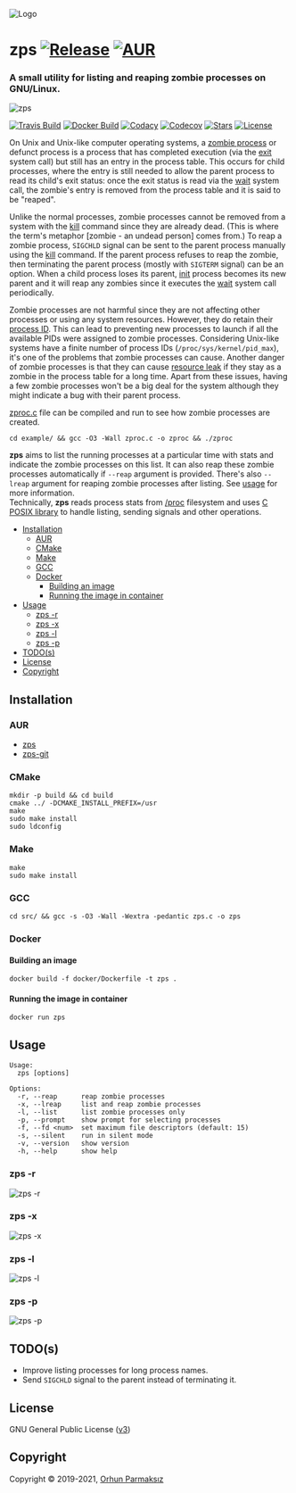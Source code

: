 ![Logo](https://user-images.githubusercontent.com/24392180/66733887-b52b4780-ee69-11e9-86ee-ab04caf98287.png)

# zps [![Release](https://img.shields.io/github/release/orhun/zps.svg?color=590000&style=flat-square)](https://github.com/orhun/zps/releases) [![AUR](https://img.shields.io/aur/version/zps.svg?color=590000&style=flat-square)](https://aur.archlinux.org/packages/zps/)

### A small utility for listing and reaping zombie processes on GNU/Linux.

![zps](https://user-images.githubusercontent.com/24392180/66898210-64e6ed80-f001-11e9-8e27-0ab3a7cabdca.gif)

[![Travis Build](https://img.shields.io/travis/orhun/zps.svg?color=black&style=flat-square)](https://travis-ci.org/orhun/zps)
[![Docker Build](https://img.shields.io/docker/cloud/build/orhunp/zps.svg?color=black&style=flat-square)](https://hub.docker.com/r/orhunp/zps/builds)
[![Codacy](https://img.shields.io/codacy/grade/3d40a551806b4c788befba6d2920675b.svg?color=black&style=flat-square)](https://www.codacy.com/manual/orhun/zps?utm_source=github.com&amp;utm_medium=referral&amp;utm_content=orhun/zps&amp;utm_campaign=Badge_Grade)
[![Codecov](https://img.shields.io/codecov/c/github/orhun/zps?color=black&style=flat-square)](https://codecov.io/gh/orhun/zps)
[![Stars](https://img.shields.io/github/stars/orhun/zps.svg?color=590000&style=flat-square)](https://github.com/orhun/zps/stargazers) [![License](https://img.shields.io/github/license/orhun/zps.svg?color=590000&style=flat-square)](./LICENSE)

On Unix and Unix-like computer operating systems, a [zombie process](https://en.wikipedia.org/wiki/Zombie_process) or defunct process is a process that has completed execution (via the [exit](https://en.wikipedia.org/wiki/Exit_(system_call)) system call) but still has an entry in the process table. This occurs for child processes, where the entry is still needed to allow the parent process to read its child's exit status: once the exit status is read via the [wait](https://en.wikipedia.org/wiki/Wait_(system_call)) system call, the zombie's entry is removed from the process table and it is said to be "reaped".

Unlike the normal processes, zombie processes cannot be removed from a system with the [kill](https://en.wikipedia.org/wiki/Kill_(command)) command since they are already dead. (This is where the term's metaphor [zombie - an undead person] comes from.) To reap a zombie process, `SIGCHLD` signal can be sent to the parent process manually using the [kill](https://en.wikipedia.org/wiki/Kill_(command)) command. If the parent process refuses to reap the zombie, then terminating the parent process (mostly with `SIGTERM` signal) can be an option. When a child process loses its parent, [init](https://en.wikipedia.org/wiki/Init) process becomes its new parent and it will reap any zombies since it executes the [wait](https://en.wikipedia.org/wiki/Wait_(system_call)) system call periodically.

Zombie processes are not harmful since they are not affecting other processes or using any system resources. However, they do retain their [process ID](https://en.wikipedia.org/wiki/Process_identifier). This can lead to preventing new processes to launch if all the available PIDs were assigned to zombie processes. Considering Unix-like systems have a finite number of process IDs (`/proc/sys/kernel/pid_max`), it's one of the problems that zombie processes can cause. Another danger of zombie processes is that they can cause [resource leak](https://en.wikipedia.org/wiki/Resource_leak) if they stay as a zombie in the process table for a long time. Apart from these issues, having a few zombie processes won't be a big deal for the system although they might indicate a bug with their parent process.

[zproc.c](https://github.com/orhun/zps/blob/master/example/zproc.c) file can be compiled and run to see how zombie processes are created.
```
cd example/ && gcc -O3 -Wall zproc.c -o zproc && ./zproc
```

__zps__ aims to list the running processes at a particular time with stats and indicate the zombie processes on this list. It can also reap these zombie processes automatically if `--reap` argument is provided. There's also `--lreap` argument for reaping zombie processes after listing. See [usage](https://github.com/orhun/zps#usage) for more information.    
Technically, __zps__ reads process stats from [/proc](https://www.tldp.org/LDP/Linux-Filesystem-Hierarchy/html/proc.html) filesystem and uses [C POSIX library](https://en.wikipedia.org/wiki/C_POSIX_library) to handle listing, sending signals and other operations.

  - [Installation](#installation)
    - [AUR](#aur)
    - [CMake](#cmake)
    - [Make](#make)
    - [GCC](#gcc)
    - [Docker](#docker)
      - [Building an image](#building-an-image)
      - [Running the image in container](#running-the-image-in-container)
  - [Usage](#usage)
    - [zps -r](#zps--r)
    - [zps -x](#zps--x)
    - [zps -l](#zps--l)
    - [zps -p](#zps--p)
  - [TODO(s)](#todos)
  - [License](#license)
  - [Copyright](#copyright)

## Installation

### AUR
* [zps](https://aur.archlinux.org/packages/zps/)
* [zps-git](https://aur.archlinux.org/packages/zps-git/)

### CMake

```
mkdir -p build && cd build
cmake ../ -DCMAKE_INSTALL_PREFIX=/usr
make
sudo make install
sudo ldconfig
```

### Make

```
make
sudo make install
```

### GCC

```
cd src/ && gcc -s -O3 -Wall -Wextra -pedantic zps.c -o zps
```

### Docker

#### Building an image

```
docker build -f docker/Dockerfile -t zps .
```

#### Running the image in container

```
docker run zps
```

## Usage

```
Usage:
  zps [options]

Options:
  -r, --reap      reap zombie processes
  -x, --lreap     list and reap zombie processes
  -l, --list      list zombie processes only
  -p, --prompt    show prompt for selecting processes
  -f, --fd <num>  set maximum file descriptors (default: 15)
  -s, --silent    run in silent mode
  -v, --version   show version
  -h, --help      show help
```

### zps -r

![zps -r](https://user-images.githubusercontent.com/24392180/66898345-b68f7800-f001-11e9-86d7-694772a46ab7.gif)

### zps -x

![zps -x](https://user-images.githubusercontent.com/24392180/66898624-34ec1a00-f002-11e9-9d5a-dde84c925119.gif)

### zps -l

![zps -l](https://user-images.githubusercontent.com/24392180/67201180-5f791100-f40e-11e9-8ff6-fcbbca443e9a.gif)

### zps -p

![zps -p](https://user-images.githubusercontent.com/24392180/67624534-3c999300-f83a-11e9-95e4-46c3ce586197.gif)

## TODO(s)

* Improve listing processes for long process names.
* Send `SIGCHLD` signal to the parent instead of terminating it.

## License

GNU General Public License ([v3](https://www.gnu.org/licenses/gpl.txt))

## Copyright

Copyright © 2019-2021, [Orhun Parmaksız](mailto:orhunparmaksiz@gmail.com)
